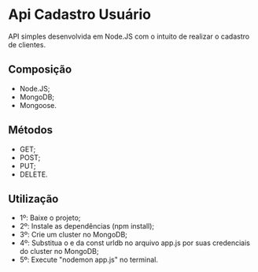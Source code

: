 # Api Cadastro Usuário

API simples desenvolvida em Node.JS com o intuito de realizar o cadastro de clientes.

## Composição
* Node.JS;
* MongoDB;
* Mongoose.

## Métodos
* GET;
* POST;
* PUT;
* DELETE.

## Utilização
* 1º: Baixe o projeto;
* 2º: Instale as dependências (npm install);
* 3º: Crie um cluster no MongoDB;
* 4º: Substitua o <user> e <password> da const urldb no arquivo app.js por suas credenciais do cluster no MongoDB;
* 5º: Execute "nodemon app.js" no terminal.

